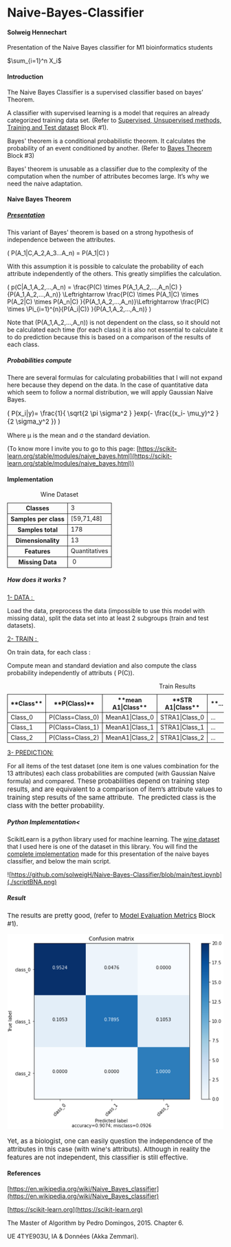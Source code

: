 # Naive-Bayes-Classifier

#### Solweig Hennechart
Presentation of the Naive Bayes classifier for M1 bioinformatics students

$\sum_{i=1}^n X_i$

#### Introduction

The Naive Bayes Classifier is a supervised classifier based on bayes’ Theorem.

A classifier with supervised learning is a model that requires an already categorized training data set. (Refer to [Supervised, Unsupervised methods, Training and Test dataset](https://moodle1.u-bordeaux.fr/mod/wiki/view.php?pageid=3928) Block #1).

Bayes' theorem is a conditional probabilistic theorem. It calculates the probability of an event conditioned by another. (Refer to [Bayes Theorem](https://moodle1.u-bordeaux.fr/mod/wiki/view.php?pageid=3943) Block #3)

<span></span>

Bayes' theorem is unusable as a classifier due to the complexity of the computation when the number of attributes becomes large. It’s why we need the naive adaptation.

#### Naive Bayes Theorem

##### <u>Presentation</u>

<span>This variant of Bayes' theorem is based on a strong hypothesis of independence between the attributes. </span>

<span>\( P(A_1|C,A_2,A_3...A_n) = P(A_1|C) \)  
</span>

<span>With this assumption it is possible to calculate the probability of each attribute independently of the others. This greatly simplifies the calculation.</span>

<span>\( p(C|A_1,A_2,...,A_n) = \frac{P(C) \times P(A_1,A_2,...,A_n|C) }{P(A_1,A_2,...,A_n)} \Leftrightarrow \frac{P(C) \times P(A_1|C) \times P(A_2|C) \times P(A_n|C) }{P(A_1,A_2,...,A_n)}\Leftrightarrow \frac{P(C) \times \Pi_{i=1}^{n}{P(A_i|C)} }{P(A_1,A_2,...,A_n)} \)  
</span>

<span>  
</span>

Note that (P(A_1,A_2,...,A_n)) is not dependent on the class, so it should not be calculated each time (for each class) it is also not essential to calculate it to do prediction because this is based on a comparison of the results of each class.  

##### Probabilities compute

There are several formulas for calculating probabilities that I will not expand here because they depend on the data. In the case of quantitative data which seem to follow a normal distribution, we will apply Gaussian Naive Bayes.

<span style="font-size:.9375rem;">\( P(x_i|y)= \frac{1}{ \sqrt{2 \pi \sigma^2 } }exp(- \frac{(x_i- \mu_y)^2 }{2 \sigma_y^2 }) \)  
</span>

<span>Where μ is the mean and σ the standard deviation.  
</span>

<span></span>

(To know more I invite you to go to this page: [https://scikit-learn.org/stable/modules/naive_bayes.html](https://scikit-learn.org/stable/modules/naive_bayes.html))

#### Implementation

<table><caption>Wine Dataset</caption>

<tbody>

<tr>

<th scope="row" style="border-width:1px;border-style:solid;">Classes</th>

<td style="border-width:1px;border-style:solid;">3</td>

</tr>

<tr>

<th scope="row" style="border-width:1px;border-style:solid;">Samples per class</th>

<td style="border-width:1px;border-style:solid;">[59,71,48]</td>

</tr>

<tr>

<th scope="row" style="border-width:1px;border-style:solid;">Samples total</th>

<td style="border-width:1px;border-style:solid;">178</td>

</tr>

<tr>

<th scope="row" style="border-width:1px;border-style:solid;">Dimensionality</th>

<td style="border-width:1px;border-style:solid;">13</td>

</tr>

<tr>

<th scope="row" style="border-width:1px;border-style:solid;">Features  
</th>

<td style="border-width:1px;border-style:solid;">Quantitatives</td>

</tr>

<tr>

<th scope="row" style="border-width:1px;border-style:solid;">Missing Data</th>

<td style="border-width:1px;border-style:solid;"> 0</td>

</tr>

</tbody>

</table>

##### How does it works ?

<span><u>1- DATA : </u></span>

<span>Load the data, preprocess the data (impossible to use this model with missing data), split the data set into at least 2 subgroups (train and test datasets).</span>

<span><u>2- TRAIN : </u></span>

<span>On train data, for each class : </span>

<span>Compute mean and standard deviation and also compute the class probability independently of attributs ( P(C)).</span>

<table style="width:100%;"><caption style="text-align:center;caption-side:top;">Train Results</caption>

<thead>

<tr>

<th scope="col" style="border-width:1px;border-style:solid;">**Class**</th>

<th scope="col" style="border-width:1px;border-style:solid;">**P(Class)**</th>

<th scope="col" style="border-width:1px;border-style:solid;">**mean A1|Class**</th>

<th scope="col" style="border-width:1px;border-style:solid;">**STR A1|Class**</th>

<th scope="col" style="border-width:1px;border-style:solid;">**...**</th>

<th scope="col" style="border-width:1px;border-style:solid;">**mean A13**</th>

<th scope="col" style="border-width:1px;border-style:solid;">**STR A13**</th>

</tr>

</thead>

<tbody>

<tr>

<td style="border-width:1px;border-style:solid;">Class_0</td>

<td style="border-width:1px;border-style:solid;">P(Class=Class_0)</td>

<td style="border-width:1px;border-style:solid;">MeanA1|Class_0</td>

<td style="border-width:1px;border-style:solid;">STRA1|Class_0</td>

<td style="border-width:1px;border-style:solid;">...</td>

<td style="border-width:1px;border-style:solid;">MeanA13|Class_0</td>

<td style="border-width:1px;border-style:solid;">STRA13|Class_0</td>

</tr>

<tr>

<td style="border-width:1px;border-style:solid;">Class_1</td>

<td style="border-width:1px;border-style:solid;">P(Class=Class_1)</td>

<td style="border-width:1px;border-style:solid;">MeanA1|Class_1</td>

<td style="border-width:1px;border-style:solid;">STRA1|Class_1</td>

<td style="border-width:1px;border-style:solid;">...</td>

<td style="border-width:1px;border-style:solid;">MeanA13|Class_0</td>

<td style="border-width:1px;border-style:solid;">STRA13|Class_1</td>

</tr>

<tr>

<td style="border-width:1px;border-style:solid;">Class_2</td>

<td style="border-width:1px;border-style:solid;">P(Class=Class_2)</td>

<td style="border-width:1px;border-style:solid;">MeanA1|Class_2</td>

<td style="border-width:1px;border-style:solid;">STRA1|Class_2</td>

<td style="border-width:1px;border-style:solid;">...</td>

<td style="border-width:1px;border-style:solid;">MeanA13|Class_0</td>

<td style="border-width:1px;border-style:solid;">STRA13|Class_2</td>

</tr>

</tbody>

</table>

<span><u>3- PREDICTION:</u></span>

<span>For all items of the test dataset (one item is one values combination for the 13 attributes) each class probabilities are computed (with Gaussian Naive formula) and compared. </span><span style="font-size:.9375rem;">These probabilities depend on training step results, and are equivalent to a comparison of item’s attribute values to training step results of the same attribute. </span> <span style="font-size:.9375rem;">The predicted class is the class with the better probability. </span>

##### Python Implementation<

ScikitLearn is a python library used for machine learning. The [wine dataset](https://scikit-learn.org/stable/modules/generated/sklearn.datasets.load_wine.html?highlight=wine) that I used here is one of the dataset in this library. You will find the [complete implementation](https://github.com/solweigH/Naive-Bayes-Classifier/blob/main/Wine.ipynb) made for this presentation of the naive bayes classifier, and below the main script.  

![https://github.com/solweigH/Naive-Bayes-Classifier/blob/main/test.ipynb](./scriptBNA.png)  

##### Result

<span style="font-size:.9375rem;">The results are pretty good, (refer to [Model Evaluation Metrics](https://moodle1.u-bordeaux.fr/mod/wiki/view.php?pageid=3910) Block #1).</span>

<span style="font-size:.9375rem;">![Confusion Matrix and Accuracy](./CM_BNA.PNG)  
</span>

<span style="font-size:.9375rem;">  
</span>

<span style="font-size:.9375rem;">Yet, as a biologist, one can easily question the independence of the attributes in this case (with wine's attributs). Although in reality the features are not independent, this classifier is still effective.</span>  

#### References

[https://en.wikipedia.org/wiki/Naive_Bayes_classifier](https://en.wikipedia.org/wiki/Naive_Bayes_classifier)  

[https://scikit-learn.org](https://scikit-learn.org)  

The Master of Algorithm by Pedro Domingos, 2015\. Chapter 6.   

UE 4TYE903U, IA & Données (Akka Zemmari).
